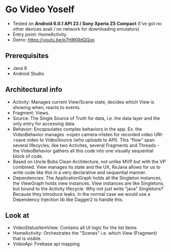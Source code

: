 # Go Video Yoself
* Tested on __Android 6.0.1 API 23 / Sony Xperia Z5 Compact__ (I've got no other devices avail / no network for downloading emulators)
*  Entry point: HomeActivity
* Demo: https://youtu.be/p7H8KRdQQxo

## Prerequisites
* Java 8
* Android Studio

## Architectural info
* Activity: Manages current View/Scene state, decides which View is showing when, reacts to events.
* Fragment: Views.
* Source: The Single Source of Truth for data, i.e. the data layer and the only entry for accessing data.
* Behavior: Encapsulates complex behaviors in the app. Ex. the VideoBehavior manages ->open camera->listen for recorded video URI->save video to VideoSource (who uploads to API). This "flow" span several lifecycles, like two Activites, several Fragments and Threads - the VideoBehavior gathers all this code into one visually sequential block of code.
* Based on Uncle Bobs Clean Architecture, not unlike MVP but with the VP combined. View manages its state and the UX, RxJava allows for us to write code like this in a very declarative and sequential manner. 
* Dependencies: The ApplicationGraph holds all the Singleton instances, the ViewGraph holds view instances. View instances are like Singletons, but bound to the Activity lifecycle. Why not just write "java" Singletons? Because they introduce leaks. In the normal case we would use a Dependency Injection lib like Dagger2 to handle this.

## Look at
* VideoStatusItemView: Contains all UI logic for the list items
* HomeActivity: Orchestrates the "Scenes" i.e. which View (Fragment) that is visible.
* VideoApi: Firebase api mapping
